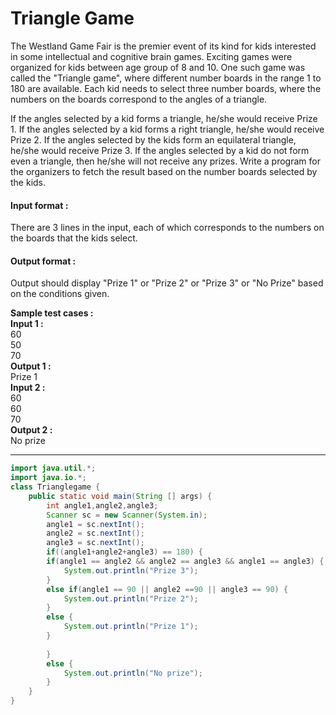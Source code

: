 # Triangle Game 

The Westland Game Fair is the premier event of its kind for kids interested in some intellectual and cognitive brain games. Exciting games were organized for kids between age group of 8 and 10. One such game was called the "Triangle game", where different number boards in the range 1 to 180 are available. Each kid needs to select three number boards, where the numbers on the boards correspond to the angles of a triangle. 

If the angles selected by a kid forms a triangle, he/she would receive Prize 1. If the angles selected by a kid forms a right triangle, he/she would receive Prize 2. If the angles selected by the kids form an equilateral triangle, he/she would receive Prize 3. If the angles selected by a kid do not form even a triangle, then he/she will not receive any prizes. Write a program for the organizers to fetch the result based on the number boards selected by the kids.

#### Input format :
There are 3 lines in the input, each of which corresponds to the numbers on the boards that the kids select.

#### Output format :
Output should display "Prize 1" or "Prize 2" or "Prize 3" or "No Prize" based on the conditions given.

**Sample test cases : <br>
Input 1 :** <br>
60<br>
50<br>
70<br>
**Output 1 :** <br>
Prize 1<br>
**Input 2 :** <br>
60<br>
60<br>
70<br>
**Output 2 :** <br>
No prize

----------------------------------------------------------------------------------------------------------------------------------------------------------------------

```java
import java.util.*;
import java.io.*;
class Trianglegame {
	public static void main(String [] args) {
		int angle1,angle2,angle3;
		Scanner sc = new Scanner(System.in);
		angle1 = sc.nextInt();
		angle2 = sc.nextInt();
		angle3 = sc.nextInt();
		if((angle1+angle2+angle3) == 180) {
		if(angle1 == angle2 && angle2 == angle3 && angle1 == angle3) {
			System.out.println("Prize 3");
		}
		else if(angle1 == 90 || angle2 ==90 || angle3 == 90) {	
			System.out.println("Prize 2");
		}
		else {
			System.out.println("Prize 1");
		}
			
		}
		else {
			System.out.println("No prize");
		}
	}
}

```
